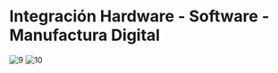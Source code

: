 Integración Hardware - Software - Manufactura Digital
====================================================
![9](https://i.postimg.cc/BQftVh62/Integrci-n.jpg)
![10](https://i.postimg.cc/zXr5Yvgc/Integrci-n-1.jpg)